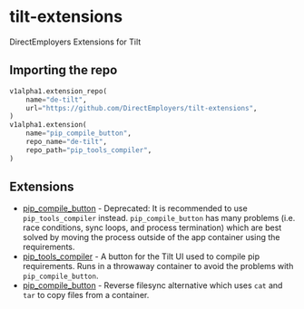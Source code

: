 # tilt-extensions

DirectEmployers Extensions for Tilt

## Importing the repo

```python
v1alpha1.extension_repo(
    name="de-tilt",
    url="https://github.com/DirectEmployers/tilt-extensions",
)
v1alpha1.extension(
    name="pip_compile_button",
    repo_name="de-tilt",
    repo_path="pip_tools_compiler",
)
```

## Extensions

- [pip_compile_button](./pip_compile_button) - Deprecated: It is recommended to use `pip_tools_compiler` instead. 
  `pip_compile_button` has many problems (i.e. race conditions, sync loops, and process termination) which are best 
  solved by moving the process outside of the app container using the requirements.
- [pip_tools_compiler](./pip_tools_compiler) - A button for the Tilt UI used to compile pip requirements. Runs in a 
  throwaway container to avoid the problems with `pip_compile_button`.
- [pip_compile_button](./tarfetch) - Reverse filesync alternative which uses `cat` and `tar` to copy files from 
  a container.
